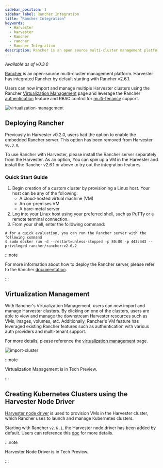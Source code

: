 ```yaml
---
sidebar_position: 1
sidebar_label: Rancher Integration
title: "Rancher Integration"
keywords:
  - Harvester
  - harvester
  - Rancher
  - rancher
  - Rancher Integration
description: Rancher is an open source multi-cluster management platform. Harvester has integrated Rancher by default starting with Rancher v2.6.1.
---
```


<head>
  <link rel="canonical" href="https://docs.harvesterhci.io/v1.3/rancher/rancher-integration"/>
</head>

_Available as of v0.3.0_

[Rancher](https://github.com/rancher/rancher) is an open-source multi-cluster management platform. Harvester has integrated Rancher by default starting with Rancher v2.6.1.

Users can now import and manage multiple Harvester clusters using the Rancher [Virtualization Management](virtualization-management.md) page and leverage the Rancher [authentication](https://ranchermanager.docs.rancher.com/v2.6/pages-for-subheaders/authentication-config) feature and RBAC control for [multi-tenancy](https://rancher.com/docs/rancher/v2.6/en/admin-settings/rbac/) support.

![virtualization-management](./assets/virtualization-management.png)

## Deploying Rancher

Previously in Harvester v0.2.0, users had the option to enable the embedded Rancher server. This option has been removed from Harvester `v0.3.0`. 

To use Rancher with Harvester, please install the Rancher server separately from the Harvester. As an option, You can spin up a VM in the Harvester and install the Rancher v2.6.1 or above to try out the integration features.

### Quick Start Guide
1. Begin creation of a custom cluster by provisioning a Linux host. Your host can be any of the following:
    - A cloud-hosted virtual machine (VM)
    - An on-premises VM
    - A bare-metal server
1. Log into your Linux host using your preferred shell, such as PuTTy or a remote terminal connection.
1. From your shell, enter the following command:

```shell
# for a quick evaluation, you can run the Rancher server with the following command
$ sudo docker run -d --restart=unless-stopped -p 80:80 -p 443:443 --privileged rancher/rancher:v2.6.2
```

:::note

For more information about how to deploy the Rancher server, please refer to the Rancher [documentation](https://rancher.com/docs/rancher/v2.6/en/quick-start-guide/deployment/).

:::

## Virtualization Management

With Rancher's Virtualization Management, users can now import and manage Harvester clusters. By clicking on one of the clusters, users are able to view and manage the downstream Harvester resources such as VMs, images, volumes, etc. Additionally, Rancher's VM feature has leveraged existing Rancher features such as authentication with various auth providers and multi-tenant support.

For more details, please reference the [virtualization management](virtualization-management.md) page.

![import-cluster](./assets/import-harvester-cluster.png)

:::note

Virtualization Management is in Tech Preview.

:::

## Creating Kubernetes Clusters using the Harvester Node Driver

[Harvester node driver](./node/node-driver.md) is used to provision VMs in the Harvester cluster, which Rancher uses to launch and manage Kubernetes clusters.

Starting with Rancher `v2.6.1`, the Harvester node driver has been added by default. Users can reference this [doc](./node/node-driver.md) for more details.

:::note

Harvester Node Driver is in Tech Preview.

:::
